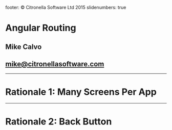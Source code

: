 footer: © Citronella Software Ltd 2015
slidenumbers: true

# Angular Routing
## Mike Calvo
## mike@citronellasoftware.com

---
# Rationale 1: Many Screens Per App

---
# Rationale 2: Back Button
